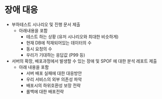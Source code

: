 # 장애 대응

- 부하테스트 시나리오 및 진행 문서 제출
    - 아래내용을 포함
        - 테스트 하는 상황 (유저 시나리오와 최대한 비슷하게)
        - 현재 DB에 적재되어있는 데이터의 수
        - 동시 요청의 수
        - 우리가 기대하는 응답값 (P99 등)
- 서버의 확장, 배포과정에서 발생할 수 있는 장애 및 SPOF 에 대한 분석 레포트 제출
    - 아래 내용을 포함
        - 서버 배포 실패에 대한 대응방안
        - 우리 서비스의 외부 의존성 파악
        - 배포시의 하위호환성 보장 전략
        - 롤백에 대한 배포전략